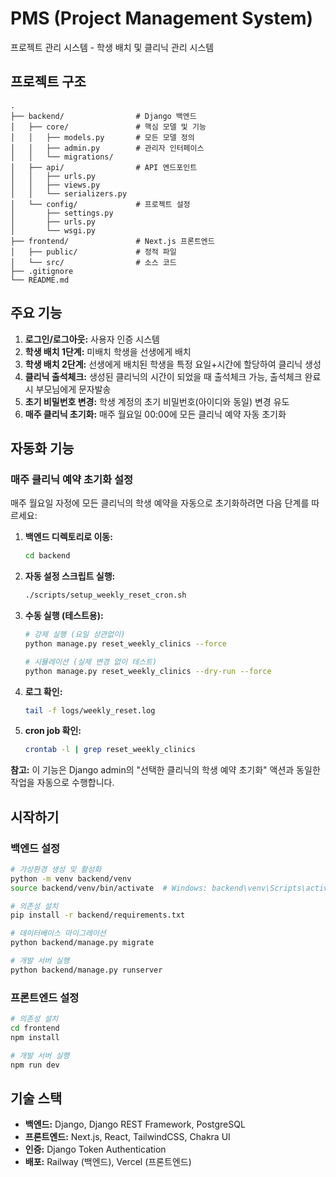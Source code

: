 # PMS (Project Management System)

프로젝트 관리 시스템 - 학생 배치 및 클리닉 관리 시스템

## 프로젝트 구조

```
.
├── backend/                # Django 백엔드
│   ├── core/               # 핵심 모델 및 기능
│   │   ├── models.py       # 모든 모델 정의
│   │   ├── admin.py        # 관리자 인터페이스
│   │   └── migrations/
│   ├── api/                # API 엔드포인트
│   │   ├── urls.py
│   │   ├── views.py
│   │   └── serializers.py
│   └── config/             # 프로젝트 설정
│       ├── settings.py
│       ├── urls.py
│       └── wsgi.py
├── frontend/               # Next.js 프론트엔드
│   ├── public/             # 정적 파일
│   └── src/                # 소스 코드
├── .gitignore
└── README.md
```

## 주요 기능

1. **로그인/로그아웃:** 사용자 인증 시스템
2. **학생 배치 1단계:** 미배치 학생을 선생에게 배치
3. **학생 배치 2단계:** 선생에게 배치된 학생을 특정 요일+시간에 할당하여 클리닉 생성
4. **클리닉 출석체크:** 생성된 클리닉의 시간이 되었을 때 출석체크 가능, 출석체크 완료 시 부모님에게 문자발송
5. **초기 비밀번호 변경:** 학생 계정의 초기 비밀번호(아이디와 동일) 변경 유도
6. **매주 클리닉 초기화:** 매주 월요일 00:00에 모든 클리닉 예약 자동 초기화

## 자동화 기능

### 매주 클리닉 예약 초기화 설정

매주 월요일 자정에 모든 클리닉의 학생 예약을 자동으로 초기화하려면 다음 단계를 따르세요:

1. **백엔드 디렉토리로 이동:**

   ```bash
   cd backend
   ```

2. **자동 설정 스크립트 실행:**

   ```bash
   ./scripts/setup_weekly_reset_cron.sh
   ```

3. **수동 실행 (테스트용):**

   ```bash
   # 강제 실행 (요일 상관없이)
   python manage.py reset_weekly_clinics --force

   # 시뮬레이션 (실제 변경 없이 테스트)
   python manage.py reset_weekly_clinics --dry-run --force
   ```

4. **로그 확인:**

   ```bash
   tail -f logs/weekly_reset.log
   ```

5. **cron job 확인:**
   ```bash
   crontab -l | grep reset_weekly_clinics
   ```

**참고:** 이 기능은 Django admin의 "선택한 클리닉의 학생 예약 초기화" 액션과 동일한 작업을 자동으로 수행합니다.

## 시작하기

### 백엔드 설정

```bash
# 가상환경 생성 및 활성화
python -m venv backend/venv
source backend/venv/bin/activate  # Windows: backend\venv\Scripts\activate

# 의존성 설치
pip install -r backend/requirements.txt

# 데이터베이스 마이그레이션
python backend/manage.py migrate

# 개발 서버 실행
python backend/manage.py runserver
```

### 프론트엔드 설정

```bash
# 의존성 설치
cd frontend
npm install

# 개발 서버 실행
npm run dev
```

## 기술 스택

- **백엔드:** Django, Django REST Framework, PostgreSQL
- **프론트엔드:** Next.js, React, TailwindCSS, Chakra UI
- **인증:** Django Token Authentication
- **배포:** Railway (백엔드), Vercel (프론트엔드)
